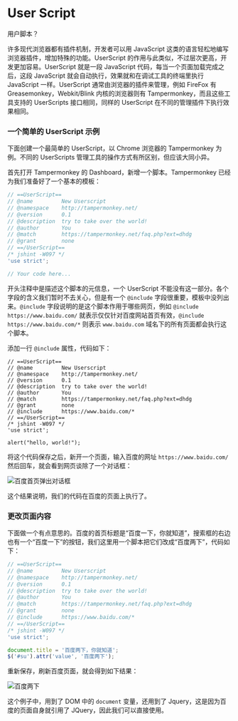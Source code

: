 # User Script

用户脚本？

许多现代浏览器都有插件机制，开发者可以用 JavaScript 这类的语言轻松地编写浏览器插件，增加特殊的功能。UserScript 的作用与此类似，不过层次更高，开发更加容易。UserScript 就是一段 JavaScript 代码，每当一个页面加载完成之后，这段 JavaScript 就会自动执行，效果就和在调试工具的终端里执行 JavaScript 一样。UserScript 通常由浏览器的插件来管理，例如 FireFox 有 Greasemonkey，Webkit/Blink 内核的浏览器则有 Tampermonkey，而且这些工具支持的 UserScripts 接口相同，同样的 UserScript 在不同的管理插件下执行效果相同。

### 一个简单的 UserScript 示例

下面创建一个最简单的 UserScript，以 Chrome 浏览器的 Tampermonkey 为例。不同的 UserScripts 管理工具的操作方式有所区别，但应该大同小异。

首先打开 Tampermonkey 的 Dashboard，新增一个脚本。Tampermonkey 已经为我们准备好了一个基本的模板：

``` js
// ==UserScript==
// @name         New Userscript
// @namespace    http://tampermonkey.net/
// @version      0.1
// @description  try to take over the world!
// @author       You
// @match        https://tampermonkey.net/faq.php?ext=dhdg
// @grant        none
// ==/UserScript==
/* jshint -W097 */
'use strict';

// Your code here...
```

开头注释中是描述这个脚本的元信息，一个 UserScript 不能没有这一部分。各个字段的含义我们暂时不去关心，但是有一个 `@include` 字段很重要，模板中没列出来。`@include` 字段说明的是这个脚本作用于哪些网页，例如 `@include https://www.baidu.com/` 就表示仅仅针对百度网站首页有效，`@include https://www.baidu.com/*` 则表示 `www.baidu.com` 域名下的所有页面都会执行这个脚本。

添加一行 `@include` 属性，代码如下：

```
// ==UserScript==
// @name         New Userscript
// @namespace    http://tampermonkey.net/
// @version      0.1
// @description  try to take over the world!
// @author       You
// @match        https://tampermonkey.net/faq.php?ext=dhdg
// @grant        none
// @include      https://www.baidu.com/*
// ==/UserScript==
/* jshint -W097 */
'use strict';

alert("hello, world!");
```

将这个代码保存之后，新开一个页面，输入百度的网址 `https://www.baidu.com/` 然后回车，就会看到网页谈除了一个对话框：

![百度首页弹出对话框](/images/baidu-alert.png)

这个结果说明，我们的代码在百度的页面上执行了。

### 更改页面内容

下面做一个有点意思的。百度的首页标题是“百度一下，你就知道”，搜索框的右边也有一个“百度一下”的按钮，我们这里用一个脚本把它们改成“百度两下”，代码如下：

``` js
// ==UserScript==
// @name         New Userscript
// @namespace    http://tampermonkey.net/
// @version      0.1
// @description  try to take over the world!
// @author       You
// @match        https://tampermonkey.net/faq.php?ext=dhdg
// @grant        none
// @include      https://www.baidu.com/*
// ==/UserScript==
/* jshint -W097 */
'use strict';

document.title = '百度两下，你就知道';
$('#su').attr('value', '百度两下');
```

重新保存，刷新百度页面，就会得到如下结果：

![百度两下](baidu-twice.png)

这个例子中，用到了 DOM 中的 `document` 变量，还用到了 Jquery，这是因为百度的页面自身就引用了 JQuery，因此我们可以直接使用。

